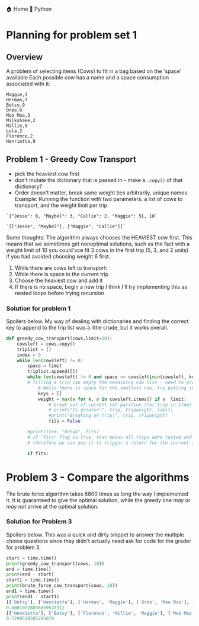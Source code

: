 
  🏠 Home
  🐍 Python

# Planning for problem set 1
## Overview
A problem of selecting items (Cows) to fit in a bag based on the 'space' available
Each possible cow has a name and a space consumption associated with it:
```
Maggie,3
Herman,7
Betsy,9
Oreo,6
Moo Moo,3
Milkshake,2
Millie,5
Lola,2
Florence,2
Henrietta,9
```
## Problem 1 - Greedy Cow Transport 
* pick the heaviest cow first
* don't mutate the dictionary that is passed in - make a `.copy()` of that dictionary? 
* Order doesn't matter, break same weight ties arbitrarily, unique names
Example: Running the function with two parameters: a list of cows to transport, and the weight limit per trip
```
`{"Jesse": 6, "Maybel": 3, "Callie": 2, "Maggie": 5}, 10`
```

```
`[["Jesse", "Maybel"], ["Maggie", "Callie"]]`
```
Some thoughts: The algorithm always chooses the HEAVIEST cow first. This means that we sometimes get nonoptimal solutions, such as the fact with a weight limit of 10 you could'vce fit 3 cows in the first trip (5, 3, and 2 units) if you had avoided choosing weight 6 first. 

1. While there are cows left to transport:
2. While there is space in the current trip
3. Choose the heaviest cow and add it
4. If there is no space, begin a new trip
I think I'll try implementing this as nested loops before trying recursion
### Solution for problem 1
Spoilers below.
My way of dealing with dictionaries and finding the correct key to append to the trip list was a little crude, but it works overall. 
```python
def greedy_cow_transport(cows,limit=10):
    cowsleft = cows.copy()
    triplist = []
    index = 0
    while len(cowsleft) != 0:
        space = limit
        triplist.append([])
        while len(cowsleft) != 0 and space >= cowsleft[min(cowsleft, key=cowsleft.get)]:
        # filling a trip can empty the remaining cow list - need to prevent ValueError when trying to find min of empty dict
            # While there is space for the smallest cow, try putting in all the cows
            keys = []
            weight = max(v for k, v in cowsleft.items() if v  limit:
                # break out of current set parition (for trip in item)
                # print("Is greater:", trip, tripweight, limit)
                #print("Breaking on trip:", trip, tripweight)
                fits = False

        #print(item, "break", fits)
        # if "fits" flag is True, that means all trips were tested and were not broken out of because of excessive weight
        # therefore we can use it to trigger a return for the current item

        if fits:

```
# Problem 3 - Compare the algorithms 
The brute force algorithm takes 6800 times as long the way I implemented it. It is guaranteed to give the optimal solution, while the greedy one *may* or *may not* arrive at the optimal solution. 
### Solution for Problem 3
Spoilers below. This was a quick and dirty snippet to answer the multiple choice questions since they didn't actually need ask for code for the grader for problem 3. 
```python
start = time.time()
print(greedy_cow_transport(cows, 10))
end = time.time()
print(end - start)
start1 = time.time()
print(brute_force_cow_transport(cows, 10))
end1 = time.time()
print(end1 - start1)
[['Betsy'], ['Henrietta'], ['Herman', 'Maggie'], ['Oreo', 'Moo Moo'], ['Millie', 'Milkshake', 'Lola'], ['Florence']]
0.00010728836059570312
[['Henrietta'], ['Betsy'], ['Florence', 'Millie', 'Maggie'], ['Moo Moo', 'Herman'], ['Milkshake', 'Oreo', 'Lola']]
0.7299518585205078
```